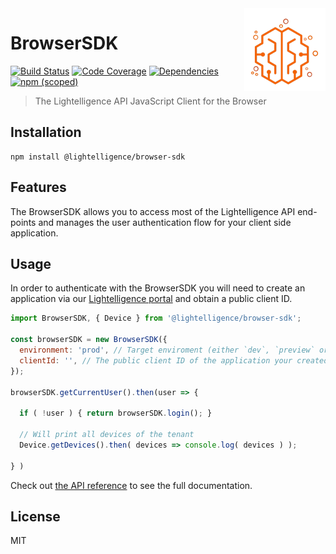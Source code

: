 <a href="https://lightelligence.io" align="right">
    <img src="/resources/logo.png" alt="logo" title="logo" align="right" />
</a>

# BrowserSDK

[![Build Status](https://img.shields.io/travis/com/lightelligence-io/browser-sdk.svg)](https://travis-ci.com/lightelligence-io/browser-sdk/branches)
[![Code Coverage](https://img.shields.io/coveralls/github/lightelligence-io/browser-sdk.svg)](https://coveralls.io/github/lightelligence-io/browser-sdk)
[![Dependencies](https://img.shields.io/david/lightelligence-io/browser-sdk.svg)](https://david-dm.org/lightelligence-io/browser-sdk)
[![npm (scoped)](https://img.shields.io/npm/v/@lightelligence/browser-sdk.svg)](https://www.npmjs.com/package/@lightelligence/browser-sdk)

> The Lightelligence API JavaScript Client for the Browser

## Installation

```
npm install @lightelligence/browser-sdk
```

## Features

The BrowserSDK allows you to access most of the Lightelligence API end-points and manages the
user authentication flow for your client side application.

## Usage

In order to authenticate with the BrowserSDK you will need to create an 
application via our [Lightelligence portal](https://portal.lightelligence.io/developer)
and obtain a public client ID.

```js
import BrowserSDK, { Device } from '@lightelligence/browser-sdk';

const browserSDK = new BrowserSDK({
  environment: 'prod', // Target enviroment (either `dev`, `preview` or `prod`)
  clientId: '', // The public client ID of the application your created in our [Lightelligence portal](https://portal.lightelligence.io/developer)
});

browserSDK.getCurrentUser().then(user => {

  if ( !user ) { return browserSDK.login(); }
  
  // Will print all devices of the tenant
  Device.getDevices().then( devices => console.log( devices ) );
  
} )
```

Check out [the API reference](https://lightelligence-io.github.io/browser-sdk/) 
to see the full documentation.

## License

MIT

